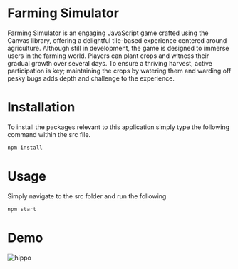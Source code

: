 # Farming Simulator
Farming Simulator is an engaging JavaScript game crafted using the Canvas library, offering a delightful tile-based experience centered around agriculture. Although still in development, the game is designed to immerse users in the farming world. Players can plant crops and witness their gradual growth over several days. To ensure a thriving harvest, active participation is key; maintaining the crops by watering them and warding off pesky bugs adds depth and challenge to the experience.

# Installation
To install the packages relevant to this application simply type the following command within the src file.
```bash
npm install
```

# Usage
Simply navigate to the src folder and run the following 
```bash
npm start
```


# Demo
![hippo](https://media.giphy.com/media/v1.Y2lkPTc5MGI3NjExd2cxcmU5YncyNjFtcDcydzhuNjdqaDl6MThtZGZtankxdHltcXFyYyZlcD12MV9pbnRlcm5hbF9naWZfYnlfaWQmY3Q9Zw/QtuALJAiEpERYtbjXs/giphy-downsized-large.gif)



